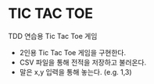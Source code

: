 # TIC TAC TOE

TDD 연습용 Tic Tac Toe 게임

- 2인용 Tic Tac Toe 게임을 구현한다.
- CSV 파일을 통해 전적을 저장하고 불러온다.
- 말은 x,y 입력을 통해 놓는다. (e.g. 1,3)